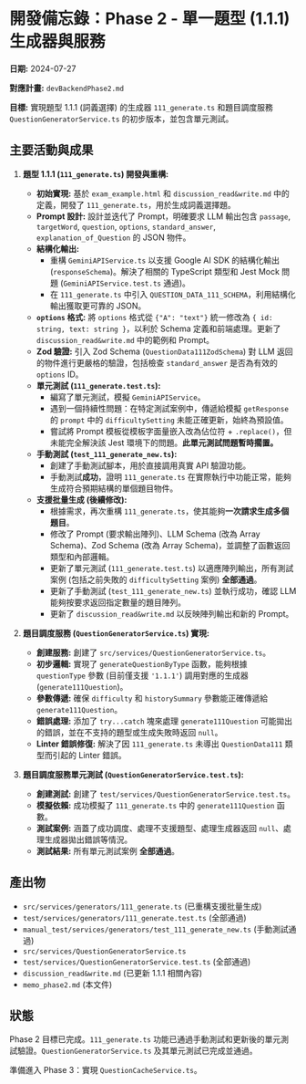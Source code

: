 # 開發備忘錄：Phase 2 - 單一題型 (1.1.1) 生成器與服務

**日期:** 2024-07-27

**對應計畫:** `devBackendPhase2.md`

**目標:** 實現題型 1.1.1 (詞義選擇) 的生成器 `111_generate.ts` 和題目調度服務 `QuestionGeneratorService.ts` 的初步版本，並包含單元測試。

## 主要活動與成果

1.  **題型 1.1.1 (`111_generate.ts`) 開發與重構:**
    *   **初始實現:** 基於 `exam_example.html` 和 `discussion_read&write.md` 中的定義，開發了 `111_generate.ts`，用於生成詞義選擇題。
    *   **Prompt 設計:** 設計並迭代了 Prompt，明確要求 LLM 輸出包含 `passage`, `targetWord`, `question`, `options`, `standard_answer`, `explanation_of_Question` 的 JSON 物件。
    *   **結構化輸出:**
        *   重構 `GeminiAPIService.ts` 以支援 Google AI SDK 的結構化輸出 (`responseSchema`)。解決了相關的 TypeScript 類型和 Jest Mock 問題 (`GeminiAPIService.test.ts` 通過)。
        *   在 `111_generate.ts` 中引入 `QUESTION_DATA_111_SCHEMA`，利用結構化輸出獲取更可靠的 JSON。
    *   **`options` 格式:** 將 `options` 格式從 `{"A": "text"}` 統一修改為 `{ id: string, text: string }`，以利於 Schema 定義和前端處理。更新了 `discussion_read&write.md` 中的範例和 Prompt。
    *   **Zod 驗證:** 引入 Zod Schema (`QuestionData111ZodSchema`) 對 LLM 返回的物件進行更嚴格的驗證，包括檢查 `standard_answer` 是否為有效的 `options` ID。
    *   **單元測試 (`111_generate.test.ts`):**
        *   編寫了單元測試，模擬 `GeminiAPIService`。
        *   遇到一個持續性問題：在特定測試案例中，傳遞給模擬 `getResponse` 的 `prompt` 中的 `difficultySetting` 未能正確更新，始終為預設值。
        *   嘗試將 Prompt 模板從模板字面量嵌入改為佔位符 + `.replace()`，但未能完全解決該 Jest 環境下的問題。**此單元測試問題暫時擱置。**
    *   **手動測試 (`test_111_generate_new.ts`):**
        *   創建了手動測試腳本，用於直接調用真實 API 驗證功能。
        *   手動測試**成功**，證明 `111_generate.ts` 在實際執行中功能正常，能夠生成符合預期結構的單個題目物件。
    *   **支援批量生成 (後續修改):**
        *   根據需求，再次重構 `111_generate.ts`，使其能夠**一次請求生成多個題目**。
        *   修改了 Prompt (要求輸出陣列)、LLM Schema (改為 Array Schema)、Zod Schema (改為 Array Schema)，並調整了函數返回類型和內部邏輯。
        *   更新了單元測試 (`111_generate.test.ts`) 以適應陣列輸出，所有測試案例 (包括之前失敗的 `difficultySetting` 案例) **全部通過**。
        *   更新了手動測試 (`test_111_generate_new.ts`) 並執行成功，確認 LLM 能夠按要求返回指定數量的題目陣列。
        *   更新了 `discussion_read&write.md` 以反映陣列輸出和新的 Prompt。

2.  **題目調度服務 (`QuestionGeneratorService.ts`) 實現:**
    *   **創建服務:** 創建了 `src/services/QuestionGeneratorService.ts`。
    *   **初步邏輯:** 實現了 `generateQuestionByType` 函數，能夠根據 `questionType` 參數 (目前僅支援 `'1.1.1'`) 調用對應的生成器 (`generate111Question`)。
    *   **參數傳遞:** 確保 `difficulty` 和 `historySummary` 參數能正確傳遞給 `generate111Question`。
    *   **錯誤處理:** 添加了 `try...catch` 塊來處理 `generate111Question` 可能拋出的錯誤，並在不支持的題型或生成失敗時返回 `null`。
    *   **Linter 錯誤修復:** 解決了因 `111_generate.ts` 未導出 `QuestionData111` 類型而引起的 Linter 錯誤。

3.  **題目調度服務單元測試 (`QuestionGeneratorService.test.ts`):**
    *   **創建測試:** 創建了 `test/services/QuestionGeneratorService.test.ts`。
    *   **模擬依賴:** 成功模擬了 `111_generate.ts` 中的 `generate111Question` 函數。
    *   **測試案例:** 涵蓋了成功調度、處理不支援題型、處理生成器返回 `null`、處理生成器拋出錯誤等情況。
    *   **測試結果:** 所有單元測試案例 **全部通過**。

## 產出物

*   `src/services/generators/111_generate.ts` (已重構支援批量生成)
*   `test/services/generators/111_generate.test.ts` (全部通過)
*   `manual_test/services/generators/test_111_generate_new.ts` (手動測試通過)
*   `src/services/QuestionGeneratorService.ts`
*   `test/services/QuestionGeneratorService.test.ts` (全部通過)
*   `discussion_read&write.md` (已更新 1.1.1 相關內容)
*   `memo_phase2.md` (本文件)

## 狀態

Phase 2 目標已完成。`111_generate.ts` 功能已通過手動測試和更新後的單元測試驗證。`QuestionGeneratorService.ts` 及其單元測試已完成並通過。

準備進入 Phase 3：實現 `QuestionCacheService.ts`。 